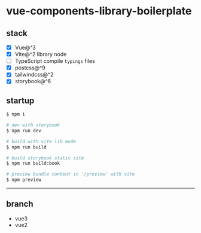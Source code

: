 # vue-components-library-boilerplate

## stack

- [x] Vue@^3
- [x] Vite@^2 library node
- [ ] TypeScript compile `typings` files
- [x] postcss@^9
- [x] tailwindcss@^2
- [x] storybook@^6

## startup

``` bash
$ npm i

# dev with storybook
$ npm run dev

# build with vite lib mode
$ npm run build

# build storybook static site
$ npm run build:book

# preview bundle content in '/preview' with vite
$ npm preview
```

---

## branch

- vue3
- vue2